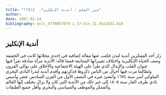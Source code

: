 ```yaml
---
title: "*سير العلم : أندية الإنكليز*.  2(5)"
author: 
date: 1907-02-14
bibliography: oclc_4770057679-i_17-div_11.d1e1831.bib
---
```




##  أندية الإنكليز 


 زار  أحد  المفكرين أندية لندن فكتب عنها مقالة إضافية في  إحدى  مجلاتها كانت في الحقيقة وصف الحياة الإنكليزية واختلاف تغييراتها المتتابعة فمما قاله: الأندية مرآة صادقة تقرأ فيها عنوان القلب والإبدال الذي طرأ على الهيئة الاجتماعية والأخلاق على توالي القرون ولطالما مرت فيها أجيال من الناس ذكروها فذكرتهم وأقدم أندية لندرا النادي البحري الملوكي أسر سنة  ١٦٧٤  وأنشئ غيره في النصف الأول من القرن السادس  عشر  وأسس نادي طرف الغار سنة  ١٨٠٥  إلى غير ذلك من الأندية التي كان ولا يزال يختلف إلها العالم والمفكر والموظف والسياسي والبحري وأهل جميع الطبقات. 

